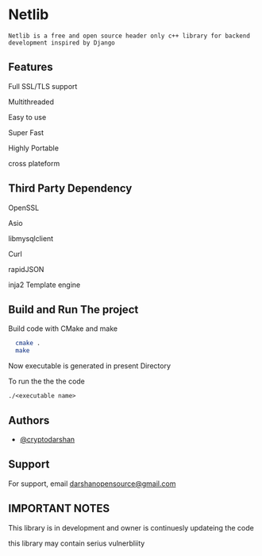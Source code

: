 
# Netlib

    Netlib is a free and open source header only c++ library for backend development inspired by Django

## Features
Full SSL/TLS support

Multithreaded

Easy to use 

Super Fast 

Highly Portable

cross plateform


## Third Party Dependency

OpenSSL


Asio

libmysqlclient

Curl

rapidJSON

inja2 Template engine
## Build and Run The project

Build code with CMake and make

```bash
  cmake .
  make
```
Now executable is generated in present  Directory

To run the the the code 
 ```
 ./<executable name>
 ```
## Authors

- [@cryptodarshan](https://www.github.com/cryptodarshan)


## Support

For support, email darshanopensource@gmail.com


## IMPORTANT NOTES
This library is in development and owner is continuesly updateing the code

this library may contain serius vulnerbliity
